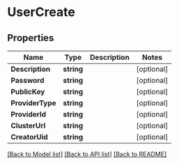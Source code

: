 # UserCreate

## Properties
Name | Type | Description | Notes
------------ | ------------- | ------------- | -------------
**Description** | **string** |  | [optional] 
**Password** | **string** |  | [optional] 
**PublicKey** | **string** |  | [optional] 
**ProviderType** | **string** |  | [optional] 
**ProviderId** | **string** |  | [optional] 
**ClusterUrl** | **string** |  | [optional] 
**CreatorUid** | **string** |  | [optional] 

[[Back to Model list]](../README.md#documentation-for-models) [[Back to API list]](../README.md#documentation-for-api-endpoints) [[Back to README]](../README.md)


